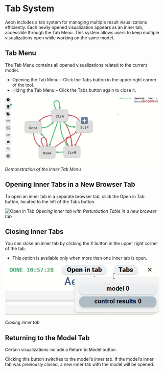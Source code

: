 # Tab System

Aeon includes a tab system for managing multiple result visualizations efficiently. Each newly opened visualization appears as an inner tab, accessible through the Tab Menu. This system allows users to keep multiple visualizations open while working on the same model.

## Tab Menu

The Tab Menu contains all opened visualizations related to the current model.

- Opening the Tab Menu – Click the Tabs button in the upper right corner of the tool.
- Hiding the Tab Menu – Click the Tabs button again to close it.

![Inner Tab Menu Operations](./assets/inner_tab_menu_operations.gif)
*Demonstration of the Inner Tab Menu*

## Opening Inner Tabs in a New Browser Tab

To open an inner tab in a separate browser tab, click the Open in Tab button, located to the left of the Tabs button.

![Open in Tab](./assets/open_in_tab.gif)
*Opening inner tab with Perturbation Table in a new browser tab*

## Closing Inner Tabs

You can close an inner tab by clicking the X button in the upper right corner of the tab.

- This option is available only when more than one inner tab is open.

![Closing Tab](./assets/closing_inner_tab.gif)
*Closing inner tab*

## Returning to the Model Tab

Certain visualizations include a Return to Model button.

Clicking this button switches to the model's inner tab.
If the model's inner tab was previously closed, a new inner tab with the model will be opened.